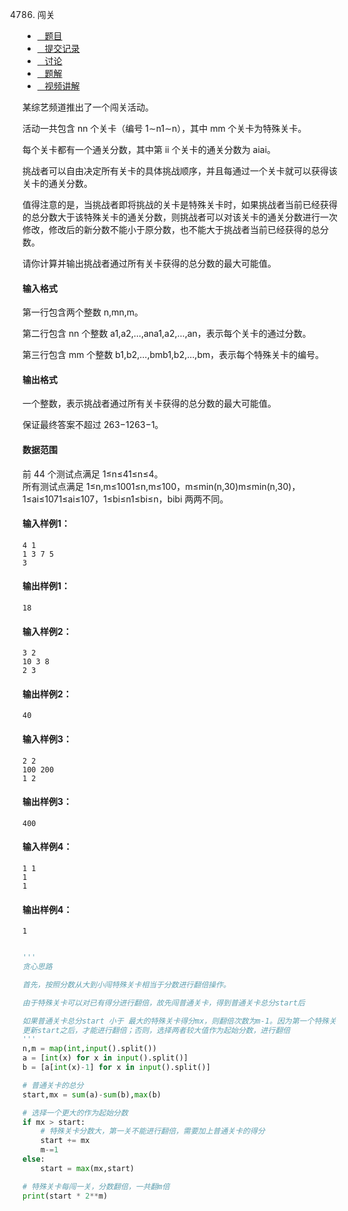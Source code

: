 4786. 闯关

-   [   题目](https://www.acwing.com/problem/content/description/4789/)
-   [   提交记录](https://www.acwing.com/problem/content/submission/4789/)
-   [   讨论](https://www.acwing.com/problem/content/discussion/index/4789/1/)
-   [   题解](https://www.acwing.com/problem/content/solution/4789/1/)
-   [   视频讲解](https://www.acwing.com/problem/content/video/4789/)

  


某综艺频道推出了一个闯关活动。

活动一共包含 nn 个关卡（编号 1∼n1∼n），其中 mm 个关卡为特殊关卡。

每个关卡都有一个通关分数，其中第 ii 个关卡的通关分数为 aiai。

挑战者可以自由决定所有关卡的具体挑战顺序，并且每通过一个关卡就可以获得该关卡的通关分数。

值得注意的是，当挑战者即将挑战的关卡是特殊关卡时，如果挑战者当前已经获得的总分数大于该特殊关卡的通关分数，则挑战者可以对该关卡的通关分数进行一次修改，修改后的新分数不能小于原分数，也不能大于挑战者当前已经获得的总分数。

请你计算并输出挑战者通过所有关卡获得的总分数的最大可能值。

#### 输入格式

第一行包含两个整数 n,mn,m。

第二行包含 nn 个整数 a1,a2,…,ana1,a2,…,an，表示每个关卡的通过分数。

第三行包含 mm 个整数 b1,b2,…,bmb1,b2,…,bm，表示每个特殊关卡的编号。

#### 输出格式

一个整数，表示挑战者通过所有关卡获得的总分数的最大可能值。

保证最终答案不超过 263−1263−1。

#### 数据范围

前 44 个测试点满足 1≤n≤41≤n≤4。  
所有测试点满足 1≤n,m≤1001≤n,m≤100，m≤min(n,30)m≤min(n,30)，1≤ai≤1071≤ai≤107，1≤bi≤n1≤bi≤n，bibi 两两不同。

#### 输入样例1：

```
4 1
1 3 7 5
3
```

#### 输出样例1：

```
18
```

#### 输入样例2：

```
3 2
10 3 8
2 3
```

#### 输出样例2：

```
40
```

#### 输入样例3：

```
2 2
100 200
1 2
```

#### 输出样例3：

```
400
```

#### 输入样例4：

```
1 1
1
1
```

#### 输出样例4：

```
1
```

```py

'''
贪心思路

首先，按照分数从大到小闯特殊关卡相当于分数进行翻倍操作。

由于特殊关卡可以对已有得分进行翻倍，故先闯普通关卡，得到普通关卡总分start后

如果普通关卡总分start 小于 最大的特殊关卡得分mx，则翻倍次数为m-1。因为第一个特殊关卡先需要继承start，
更新start之后，才能进行翻倍；否则，选择两者较大值作为起始分数，进行翻倍
'''
n,m = map(int,input().split())
a = [int(x) for x in input().split()]
b = [a[int(x)-1] for x in input().split()]

# 普通关卡的总分
start,mx = sum(a)-sum(b),max(b)

# 选择一个更大的作为起始分数
if mx > start:
    # 特殊关卡分数大，第一关不能进行翻倍，需要加上普通关卡的得分
    start += mx
    m-=1
else:
    start = max(mx,start)

# 特殊关卡每闯一关，分数翻倍，一共翻m倍
print(start * 2**m)


```